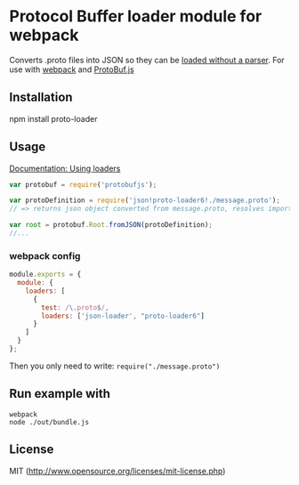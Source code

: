 # Protocol Buffer loader module for webpack

Converts .proto files into JSON so they can be [loaded without a parser](https://github.com/dcodeIO/ProtoBuf.js/wiki/Builder#using-json-without-the-proto-parser). For use with [webpack](http://webpack.github.io/docs/) and [ProtoBuf.js](https://github.com/dcodeIO/ProtoBuf.js)

## Installation
npm install proto-loader

## Usage

[Documentation: Using loaders](http://webpack.github.io/docs/using-loaders.html)

``` javascript
var protobuf = require('protobufjs');

var protoDefinition = require('json!proto-loader6!./message.proto');
// => returns json object converted from message.proto, resolves imports

var root = protobuf.Root.fromJSON(protoDefinition);
//...
```

### webpack config

``` javascript
module.exports = {
  module: {
    loaders: [
      {
        test: /\.proto$/,
        loaders: ['json-loader', "proto-loader6"]
      }
    ]
  }
};
```

Then you only need to write: `require("./message.proto")`

## Run example with

```
webpack
node ./out/bundle.js
```


## License
MIT (http://www.opensource.org/licenses/mit-license.php)
